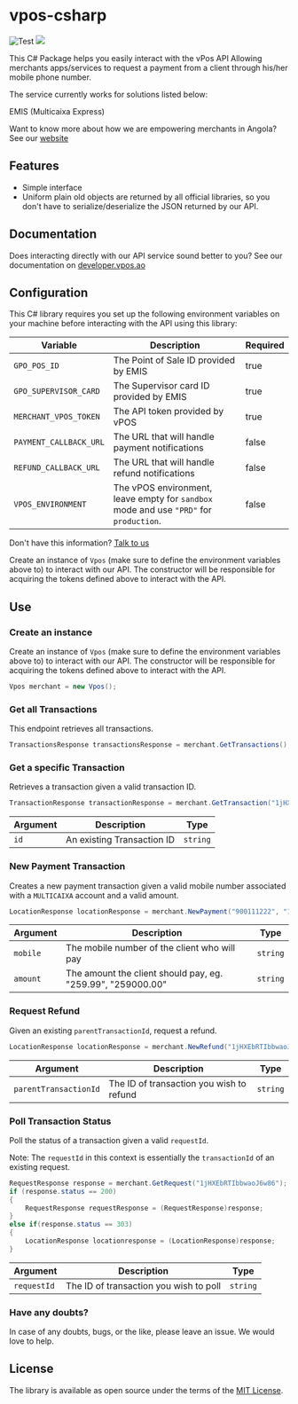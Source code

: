 # vpos-csharp
![Test](https://github.com/nextbss/vpos-csharp/workflows/Test/badge.svg?branch=main)
[![](https://img.shields.io/badge/nextbss-opensource-blue.svg)](https://www.nextbss.co.ao)

This C# Package helps you easily interact with the vPos API
Allowing merchants apps/services to request a payment from a client through his/her mobile phone number.

The service currently works for solutions listed below:

EMIS (Multicaixa Express)

Want to know more about how we are empowering merchants in Angola? See our [website](https://vpos.ao)

## Features
- Simple interface
- Uniform plain old objects are returned by all official libraries, so you don't have
to serialize/deserialize the JSON returned by our API.

## Documentation
Does interacting directly with our API service sound better to you? 
See our documentation on [developer.vpos.ao](https://developer.vpos.ao)

## Configuration
This C# library requires you set up the following environment variables on your machine before
interacting with the API using this library:

| Variable | Description | Required |
| --- | --- | --- |
| `GPO_POS_ID` | The Point of Sale ID provided by EMIS | true |
| `GPO_SUPERVISOR_CARD` | The Supervisor card ID provided by EMIS | true |
| `MERCHANT_VPOS_TOKEN` | The API token provided by vPOS | true |
| `PAYMENT_CALLBACK_URL` | The URL that will handle payment notifications | false |
| `REFUND_CALLBACK_URL` | The URL that will handle refund notifications | false |
| `VPOS_ENVIRONMENT` | The vPOS environment, leave empty for `sandbox` mode and use `"PRD"` for `production`.  | false |

Don't have this information? [Talk to us](suporte@vpos.ao)

Create an instance of `Vpos` (make sure to define the environment variables above to) to interact with our API. 
The constructor will be responsible for acquiring the tokens defined above to interact with the API.

## Use

### Create an instance
Create an instance of `Vpos` (make sure to define the environment variables above to) to interact with our API. 
The constructor will be responsible for acquiring the tokens defined above to interact with the API. 
```c#
Vpos merchant = new Vpos();
```

### Get all Transactions
This endpoint retrieves all transactions.

```c#
TransactionsResponse transactionsResponse = merchant.GetTransactions();
```

### Get a specific Transaction
Retrieves a transaction given a valid transaction ID.
```c#
TransactionResponse transactionResponse = merchant.GetTransaction("1jHXEbRTIbbwaoJ6w86");
```

| Argument | Description | Type |
| --- | --- | --- |
| `id` | An existing Transaction ID | `string`

### New Payment Transaction
Creates a new payment transaction given a valid mobile number associated with a `MULTICAIXA` account
and a valid amount.

```c#
LocationResponse locationResponse = merchant.NewPayment("900111222", "123.45");
```

| Argument | Description | Type |
| --- | --- | --- |
| `mobile` | The mobile number of the client who will pay | `string`
| `amount` | The amount the client should pay, eg. "259.99", "259000.00" | `string`

### Request Refund
Given an existing `parentTransactionId`, request a refund.

```c#
LocationResponse locationResponse = merchant.NewRefund("1jHXEbRTIbbwaoJ6w86");
```

| Argument | Description | Type |
| --- | --- | --- |
| `parentTransactionId` | The ID of transaction you wish to refund | `string`

### Poll Transaction Status
Poll the status of a transaction given a valid `requestId`.

Note: The `requestId` in this context is essentially the `transactionId` of an existing request. 

```c#
RequestResponse response = merchant.GetRequest("1jHXEbRTIbbwaoJ6w86");
if (response.status == 200)
{
    RequestResponse requestResponse = (RequestResponse)response;
}
else if(response.status == 303)
{
    LocationResponse locationresponse = (LocationResponse)response;
}
```

| Argument | Description | Type |
| --- | --- | --- |
| `requestId` | The ID of transaction you wish to poll | `string`


### Have any doubts?
In case of any doubts, bugs, or the like, please leave an issue. We would love to help.

License
----------------

The library is available as open source under the terms of the [MIT License](http://opensource.org/licenses/MIT).